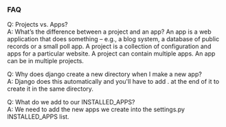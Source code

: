 ### FAQ
Q: Projects vs. Apps?\
A: What’s the difference between a project and an app? An app is a web application that does something – e.g., a blog system, a database of public records or a small poll app. A project is a collection of configuration and apps for a particular website. A project can contain multiple apps. An app can be in multiple projects.

Q: Why does django create a new directory when I make a new app?\
A: Django does this automatically and you'll have to add . at the end of it to create it in the same directory.

Q: What do we add to our INSTALLED_APPS?\
A: We need to add the new apps we create into the settings.py INSTALLED_APPS list.